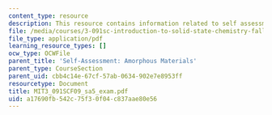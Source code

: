 ```yaml
---
content_type: resource
description: This resource contains information related to self assessment exam.
file: /media/courses/3-091sc-introduction-to-solid-state-chemistry-fall-2010/a17690fb542c75f30f04c837aae80e56_MIT3_091SCF09_sa5_exam.pdf
file_type: application/pdf
learning_resource_types: []
ocw_type: OCWFile
parent_title: 'Self-Assessment: Amorphous Materials'
parent_type: CourseSection
parent_uid: cbb4c14e-67cf-57ab-0634-902e7e8953ff
resourcetype: Document
title: MIT3_091SCF09_sa5_exam.pdf
uid: a17690fb-542c-75f3-0f04-c837aae80e56
---
```

